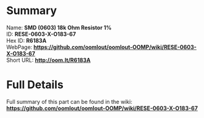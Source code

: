 
Summary
=================
  
Name: __SMD (0603) 18k Ohm Resistor 1%__    
ID: __RESE-0603-X-O183-67__   
Hex ID: __R6183A__   
WebPage: __https://github.com/oomlout/oomlout-OOMP/wiki/RESE-0603-X-O183-67__   
Short URL: __http://oom.lt/R6183A__   

Full Details
==========================
Full summary of this part can be found in the wiki:   
__https://github.com/oomlout/oomlout-OOMP/wiki/RESE-0603-X-O183-67__    

